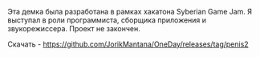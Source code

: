 Эта демка была разработана в рамках хакатона Syberian Game Jam. Я выступал в роли программиста, сборщика приложения и звукорежиссера. Проект не закончен.

Скачать - https://github.com/JorikMantana/OneDay/releases/tag/penis2
